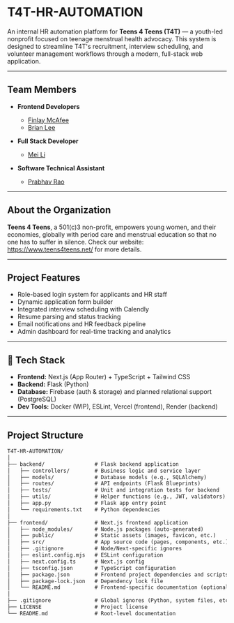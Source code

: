 # T4T-HR-AUTOMATION

An internal HR automation platform for **Teens 4 Teens (T4T)** — a youth-led nonprofit focused on teenage menstrual health advocacy. This system is designed to streamline T4T's recruitment, interview scheduling, and volunteer management workflows through a modern, full-stack web application.

---

## Team Members

- **Frontend Developers**
  - [Finlay McAfee](https://github.com/alicezhang)
  - [Brian Lee](https://www.linkedin.com/in/brian-lee-dev)

- **Full Stack Developer**
  - [Mei Li](https://github.com/MeiL55)

- **Software Technical Assistant**
  - [Prabhav Rao](https://www.linkedin.com/in/jordan-kim-tech)


---

## About the Organization

**Teens 4 Teens**, a 501(c)3 non-profit, empowers young women, and their economies, globally with period care and menstrual education so that no one has to suffer in silence.
Check our website: https://www.teens4teens.net/ for more details.

---

## Project Features

- Role-based login system for applicants and HR staff
- Dynamic application form builder
- Integrated interview scheduling with Calendly
- Resume parsing and status tracking
- Email notifications and HR feedback pipeline
- Admin dashboard for real-time tracking and analytics

---

## 🧱 Tech Stack

- **Frontend:** Next.js (App Router) + TypeScript + Tailwind CSS
- **Backend:** Flask (Python)
- **Database:** Firebase (auth & storage) and planned relational support (PostgreSQL)
- **Dev Tools:** Docker (WIP), ESLint, Vercel (frontend), Render (backend)

---

## Project Structure

```txt
T4T-HR-AUTOMATION/
│
├── backend/                # Flask backend application
│   ├── controllers/        # Business logic and service layer
│   ├── models/             # Database models (e.g., SQLAlchemy)
│   ├── routes/             # API endpoints (Flask Blueprints)
│   ├── tests/              # Unit and integration tests for backend
│   ├── utils/              # Helper functions (e.g., JWT, validators)
│   ├── app.py              # Flask app entry point
│   └── requirements.txt    # Python dependencies
│
├── frontend/               # Next.js frontend application
│   ├── node_modules/       # Node.js packages (auto-generated)
│   ├── public/             # Static assets (images, favicon, etc.)
│   ├── src/                # App source code (pages, components, etc.)
│   ├── .gitignore          # Node/Next-specific ignores
│   ├── eslint.config.mjs   # ESLint configuration
│   ├── next.config.ts      # Next.js config
│   ├── tsconfig.json       # TypeScript configuration
│   ├── package.json        # Frontend project dependencies and scripts
│   ├── package-lock.json   # Dependency lock file
│   └── README.md           # Frontend-specific documentation (optional)
│
├── .gitignore              # Global ignores (Python, system files, etc.)
├── LICENSE                 # Project license
└── README.md               # Root-level documentation
